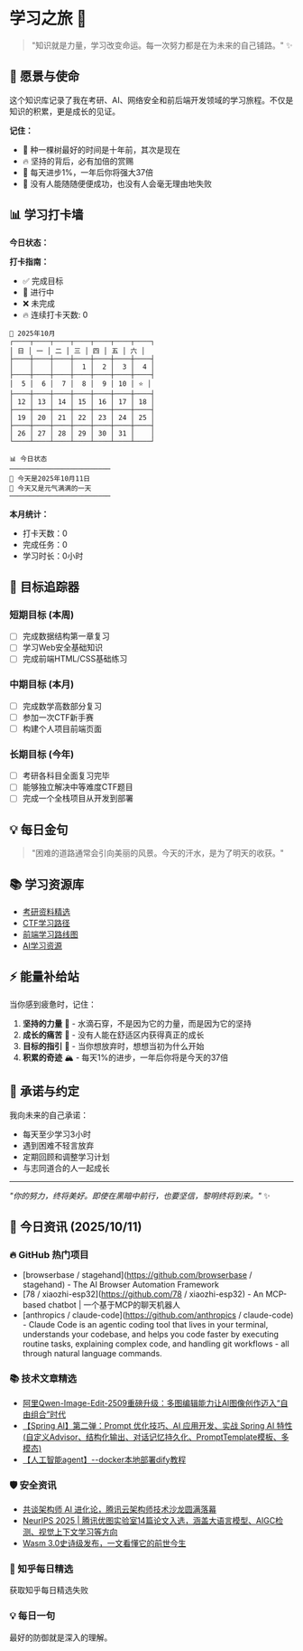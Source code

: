 # 学习之旅 🚀

> "知识就是力量，学习改变命运。每一次努力都是在为未来的自己铺路。" ✨

## 🌟 愿景与使命

这个知识库记录了我在考研、AI、网络安全和前后端开发领域的学习旅程。不仅是知识的积累，更是成长的见证。

**记住：**

- 🌱 种一棵树最好的时间是十年前，其次是现在
- 🔥 坚持的背后，必有加倍的赏赐
- 💪 每天进步1%，一年后你将强大37倍
- 🌈 没有人能随随便便成功，也没有人会毫无理由地失败

## 📊 学习打卡墙

**今日状态：**

**打卡指南：**

- ✅ 完成目标
- 🔄 进行中
- ❌ 未完成
- 🔥 连续打卡天数: 0

<!-- CALENDAR_START -->
```
📅 2025年10月
┌────┬────┬────┬────┬────┬────┬────┐
│ 日 │ 一 │ 二 │ 三 │ 四 │ 五 │ 六 │
├────┼────┼────┼────┼────┼────┼────┤
│    │    │    │  1 │  2 │  3 │  4 │
├────┼────┼────┼────┼────┼────┼────┤
│  5 │  6 │  7 │  8 │  9 │ 10 │ ⭐ │
├────┼────┼────┼────┼────┼────┼────┤
│ 12 │ 13 │ 14 │ 15 │ 16 │ 17 │ 18 │
├────┼────┼────┼────┼────┼────┼────┤
│ 19 │ 20 │ 21 │ 22 │ 23 │ 24 │ 25 │
├────┼────┼────┼────┼────┼────┼────┤
│ 26 │ 27 │ 28 │ 29 │ 30 │ 31 │    │
└────┴────┴────┴────┴────┴────┴────┘
```

```
📊 今日状态
─────────────────────────
🌟 今天是2025年10月11日
🌈 今天又是元气满满的一天
─────────────────────────
```
<!-- CALENDAR_END -->

**本月统计：**
- 打卡天数：0
- 完成任务：0
- 学习时长：0小时

## 🎯 目标追踪器

### 短期目标 (本周)

- [ ] 完成数据结构第一章复习
- [ ] 学习Web安全基础知识
- [ ] 完成前端HTML/CSS基础练习

### 中期目标 (本月)

- [ ] 完成数学高数部分复习
- [ ] 参加一次CTF新手赛
- [ ] 构建个人项目前端页面

### 长期目标 (今年)

- [ ] 考研各科目全面复习完毕
- [ ] 能够独立解决中等难度CTF题目
- [ ] 完成一个全栈项目从开发到部署

## 💡 每日金句

> "困难的道路通常会引向美丽的风景。今天的汗水，是为了明天的收获。"

## 📚 学习资源库

- [考研资料精选](https://github.com/topics/kaoyan)
- [CTF学习路径](https://ctf-wiki.org/)
- [前端学习路线图](https://roadmap.sh/frontend)
- [AI学习资源](https://github.com/microsoft/AI-For-Beginners)

## ⚡ 能量补给站

当你感到疲惫时，记住：

1. **坚持的力量** 🌊 - 水滴石穿，不是因为它的力量，而是因为它的坚持
2. **成长的痛苦** 🌵 - 没有人能在舒适区内获得真正的成长
3. **目标的指引** 🧭 - 当你想放弃时，想想当初为什么开始
4. **积累的奇迹** 🏔️ - 每天1%的进步，一年后你将是今天的37倍

## 🤝 承诺与约定

我向未来的自己承诺：

- 每天至少学习3小时
- 遇到困难不轻言放弃
- 定期回顾和调整学习计划
- 与志同道合的人一起成长

---

*"你的努力，终将美好。即使在黑暗中前行，也要坚信，黎明终将到来。"* ✨

<!-- DAILY_INFO_START -->

## 📰 今日资讯 (2025/10/11)

### 🔥 GitHub 热门项目
- [browserbase / stagehand](https://github.com/browserbase / stagehand) - The AI Browser Automation Framework
- [78 / xiaozhi-esp32](https://github.com/78 / xiaozhi-esp32) - An MCP-based chatbot | 一个基于MCP的聊天机器人
- [anthropics / claude-code](https://github.com/anthropics / claude-code) - Claude Code is an agentic coding tool that lives in your terminal, understands your codebase, and helps you code faster by executing routine tasks, explaining complex code, and handling git workflows - all through natural language commands.

### 📚 技术文章精选
- [阿里Qwen-Image-Edit-2509重磅升级：多图编辑能力让AI图像创作迈入“自由组合”时代](https://blog.csdn.net/weixin_46491509/article/details/151997066)
- [【Spring AI】第二弹：Prompt 优化技巧、AI 应用开发、实战 Spring AI 特性 (自定义Advisor、结构化输出、对话记忆持久化、PromptTemplate模板、多模态)](https://blog.csdn.net/2402_84916296/article/details/151297212)
- [【人工智能agent】--docker本地部署dify教程](https://blog.csdn.net/qq_58602552/article/details/147443007)

### 🛡️ 安全资讯
- [共谈架构师 AI 进化论，腾讯云架构师技术沙龙圆满落幕](https://cloud.tencent.com/developer/article/2572963)
- [NeurIPS 2025 | 腾讯优图实验室14篇论文入选，涵盖大语言模型、AIGC检测、视觉上下文学习等方向](https://cloud.tencent.com/developer/article/2572858)
- [Wasm 3.0史诗级发布，一文看懂它的前世今生](https://cloud.tencent.com/developer/article/2572971)

### 🌟 知乎每日精选
获取知乎每日精选失败

### 💡 每日一句
最好的防御就是深入的理解。
<!-- DAILY_INFO_END -->
